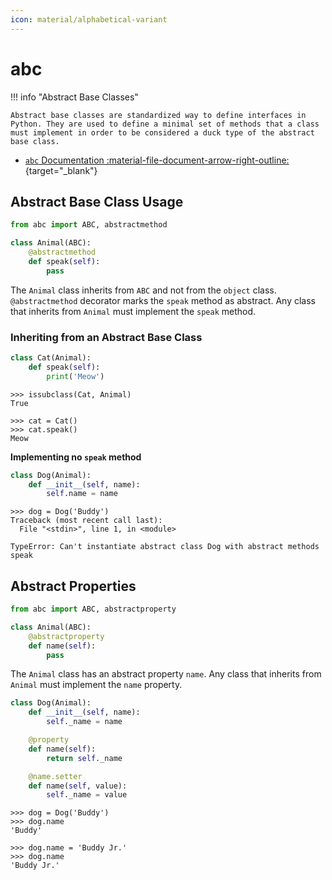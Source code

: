 ```yaml
---
icon: material/alphabetical-variant
---
```


# abc

!!! info "Abstract Base Classes"

    Abstract base classes are standardized way to define interfaces in Python. They are used to define a minimal set of methods that a class must implement in order to be considered a duck type of the abstract base class.

-   [`abc` Documentation :material-file-document-arrow-right-outline:](https://docs.python.org/3/library/abc.html){target="\_blank"}

## Abstract Base Class Usage

```python
from abc import ABC, abstractmethod

class Animal(ABC):
    @abstractmethod
    def speak(self):
        pass
```

The `Animal` class inherits from `ABC` and not from the `object` class. `@abstractmethod` decorator marks the `speak` method as abstract. Any class that inherits from `Animal` must implement the `speak` method.

### Inheriting from an Abstract Base Class

```python
class Cat(Animal):
    def speak(self):
        print('Meow')
```

```text
>>> issubclass(Cat, Animal)
True

>>> cat = Cat()
>>> cat.speak()
Meow
```

**Implementing no `speak` method**

```python
class Dog(Animal):
    def __init__(self, name):
        self.name = name
```

```text
>>> dog = Dog('Buddy')
Traceback (most recent call last):
  File "<stdin>", line 1, in <module>

TypeError: Can't instantiate abstract class Dog with abstract methods speak
```

## Abstract Properties

```python
from abc import ABC, abstractproperty

class Animal(ABC):
    @abstractproperty
    def name(self):
        pass
```

The `Animal` class has an abstract property `name`. Any class that inherits from `Animal` must implement the `name` property.

```python
class Dog(Animal):
    def __init__(self, name):
        self._name = name

    @property
    def name(self):
        return self._name

    @name.setter
    def name(self, value):
        self._name = value
```

```text
>>> dog = Dog('Buddy')
>>> dog.name
'Buddy'

>>> dog.name = 'Buddy Jr.'
>>> dog.name
'Buddy Jr.'
```
